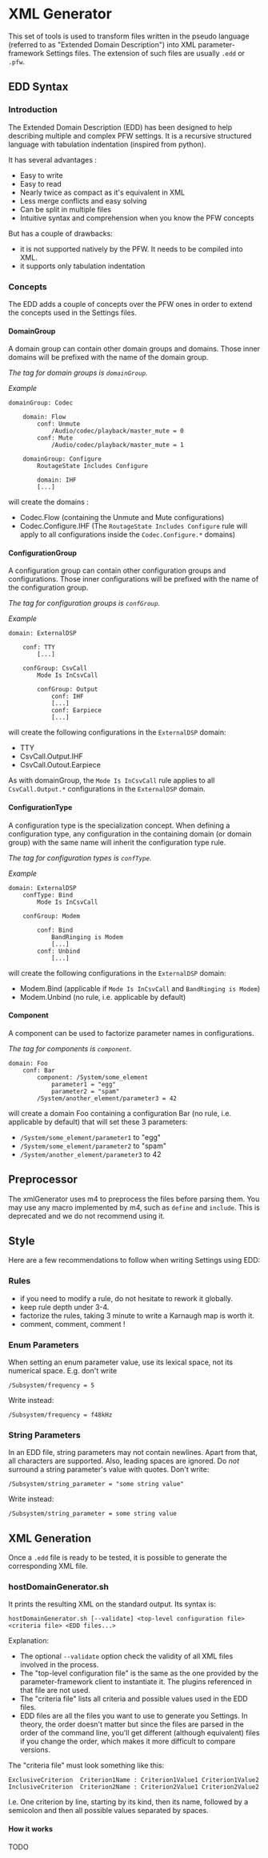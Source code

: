 # XML Generator

This set of tools is used to transform files written in the pseudo language
(referred to as "Extended Domain Description") into XML parameter-framework
Settings files.  The extension of such files are usually `.edd` or `.pfw`.

## EDD Syntax

### Introduction

The Extended Domain Description (EDD) has been designed to help describing
multiple and complex PFW settings. It is a recursive structured language with
tabulation indentation (inspired from python).

It has several advantages :

- Easy to write
- Easy to read
- Nearly twice as compact as it's equivalent in XML
- Less merge conflicts and easy solving
- Can be split in multiple files
- Intuitive syntax and comprehension when you know the PFW concepts

But has a couple of drawbacks:

- it is not supported natively by the PFW. It needs to be compiled into XML.
- it supports only tabulation indentation

### Concepts

The EDD adds a couple of concepts over the PFW ones in order to extend the
concepts used in the Settings files.

#### DomainGroup
A domain group can contain other domain groups and domains. Those inner domains
will be prefixed with the name of the domain group.

*The tag for domain groups is `domainGroup`.*

*Example*

```
domainGroup: Codec

	domain: Flow
		conf: Unmute
			/Audio/codec/playback/master_mute = 0
		conf: Mute
			/Audio/codec/playback/master_mute = 1

	domainGroup: Configure
		RoutageState Includes Configure

		domain: IHF
		[...]
```

will create the domains :

- Codec.Flow (containing the Unmute and Mute configurations)
- Codec.Configure.IHF (The `RoutageState Includes Configure` rule will apply to
  all configurations inside the `Codec.Configure.*` domains)

#### ConfigurationGroup
A configuration group can contain other configuration groups and
configurations.   Those inner configurations will be prefixed with the name of
the configuration group.

*The tag for configuration groups is `confGroup`.*

*Example*

```
domain: ExternalDSP

	conf: TTY
		[...]

	confGroup: CsvCall
		Mode Is InCsvCall

		confGroup: Output
			conf: IHF
			[...]
			conf: Earpiece
			[...]
```

will create the following configurations in the `ExternalDSP` domain:

- TTY
- CsvCall.Output.IHF
- CsvCall.Outout.Earpiece

As with domainGroup, the `Mode Is InCsvCall` rule applies to all
`CsvCall.Output.*` configurations in the `ExternalDSP` domain.

#### ConfigurationType
A configuration type is the specialization concept. When defining a
configuration type, any configuration in the containing domain (or domain
group) with the same name will inherit the configuration type rule.

*The tag for configuration types is `confType`.*

*Example*

```
domain: ExternalDSP
	confType: Bind
		Mode Is InCsvCall

	confGroup: Modem

		conf: Bind
			BandRinging is Modem
			[...]
		conf: Unbind
			[...]
```

will create the following configurations in the `ExternalDSP` domain:

- Modem.Bind (applicable if `Mode Is InCsvCall` and `BandRinging is Modem`)
- Modem.Unbind (no rule, i.e. applicable by default)

#### Component
A component can be used to factorize parameter names in configurations.

*The tag for components is `component`.*

```
domain: Foo
	conf: Bar
		component: /System/some_element
			parameter1 = "egg"
			parameter2 = "spam"
		/System/another_element/parameter3 = 42
```

will create a domain Foo containing a configuration Bar (no rule, i.e.
applicable by default) that will set these 3 parameters:

- `/System/some_element/parameter1` to "egg"
- `/System/some_element/parameter2` to "spam"
- `/System/another_element/parameter3` to 42

## Preprocessor

The xmlGenerator uses m4 to preprocess the files before parsing them.  You may
use any macro implemented by m4, such as `define` and `include`.  This is
deprecated and we do not recommend using it.

## Style

Here are a few recommendations to follow when writing Settings using EDD:

### Rules

- if you need to modify a rule, do not hesitate to rework it globally.
- keep rule depth under 3-4.
- factorize the rules, taking 3 minute to write a Karnaugh map is worth it.
- comment, comment, comment !

### Enum Parameters

When setting an enum parameter value, use its lexical space, not its numerical
space.  E.g. don't write

	/Subsystem/frequency = 5

Write instead:

	/Subsystem/frequency = f48kHz

### String Parameters

In an EDD file, string parameters may not contain newlines.  Apart from that,
all characters are supported.  Also, leading spaces are ignored.  Do *not*
surround a string parameter's value with quotes. Don't write:

	/Subsystem/string_parameter = "some string value"

Write instead:

	/Subsystem/string_parameter = some string value

## XML Generation

Once a `.edd` file is ready to be tested, it is possible to generate the
corresponding XML file.

### hostDomainGenerator.sh

It prints the resulting XML on the standard output. Its syntax is:

	hostDomainGenerator.sh [--validate] <top-level configuration file> <criteria file> <EDD files...>

Explanation:

- The optional `--validate` option check the validity of all XML files involved
  in the process.
- The "top-level configuration file" is the same as the one provided by the
  parameter-framework client to instantiate it.  The plugins referenced in that
  file are not used.
- The "criteria file" lists all criteria and possible values used in the EDD
  files.
- EDD files are all the files you want to use to generate you Settings.  In
  theory, the order doesn't matter but since the files are parsed in the order
  of the command line, you'll get different (although equivalent) files if you
  change the order, which makes it more difficult to compare versions.

The "criteria file" must look something like this:

```
ExclusiveCriterion  Criterion1Name : Criterion1Value1 Criterion1Value2
InclusiveCriterion  Criterion2Name : Criterion2Value1 Criterion2Value2
```

I.e. One criterion by line, starting by its kind, then its name, followed by a
semicolon and then all possible values separated by spaces.

#### How it works
TODO
